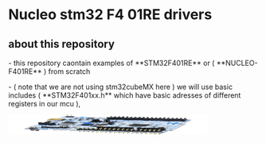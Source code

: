 # Nucleo stm32 F4 01RE drivers
## about this repository
<div>
	<div>
			<p align="left">- this repository caontain examples of **STM32F401RE** or ( **NUCLEO-F401RE** ) from scratch </p>
			<p align="left">- ( note that we are not using stm32cubeMX here )
we will use basic includes ( **STM32F401xx.h** which have basic adresses of different registers in our mcu ),</p> 
		<a align="right"> <img src="nucleo64.png" alt="Portfolio" width="400" height="40"> </a>
	<div>
 </div>
 
